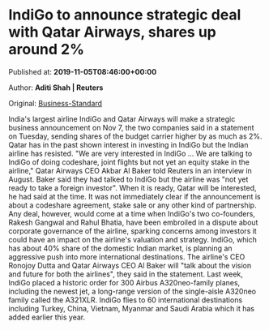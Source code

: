 
# IndiGo to announce strategic deal with Qatar Airways, shares up around 2%

Published at: **2019-11-05T08:46:00+00:00**

Author: **Aditi Shah | Reuters**

Original: [Business-Standard](https://www.business-standard.com/article/companies/indigo-to-announce-strategic-deal-with-qatar-airways-shares-up-4-119110500784_1.html)

India's largest airline IndiGo and Qatar Airways will make a strategic business announcement on Nov 7, the two companies said in a statement on Tuesday, sending shares of the budget carrier higher by as much as 2%.
Qatar has in the past shown interest in investing in IndiGo but the Indian airline has resisted.
"We are very interested in IndiGo ... We are talking to IndiGo of doing codeshare, joint flights but not yet an equity stake in the airline," Qatar Airways CEO Akbar Al Baker told Reuters in an interview in August.
Baker said they had talked to IndiGo but the airline was "not yet ready to take a foreign investor". When it is ready, Qatar will be interested, he had said at the time.
It was not immediately clear if the announcement is about a codeshare agreement, stake sale or any other kind of partnership.
Any deal, however, would come at a time when IndiGo's two co-founders, Rakesh Gangwal and Rahul Bhatia, have been embroiled in a dispute about corporate governance of the airline, sparking concerns among investors it could have an impact on the airline's valuation and strategy.
IndiGo, which has about 40% share of the domestic Indian market, is planning an aggressive push into more international destinations. The airline's CEO Ronojoy Dutta and Qatar Airways CEO Al Baker will "talk about the vision and future for both the airlines", they said in the statement.
Last week, IndiGo placed a historic order for 300 Airbus A320neo-family planes, including the newest jet, a long-range version of the single-aisle A320neo family called the A321XLR.
IndiGo flies to 60 international destinations including Turkey, China, Vietnam, Myanmar and Saudi Arabia which it has added earlier this year.
